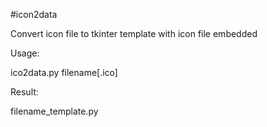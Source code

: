 #icon2data

Convert icon file to tkinter template with icon file embedded


Usage:

ico2data.py filename[.ico]

Result:

filename_template.py
